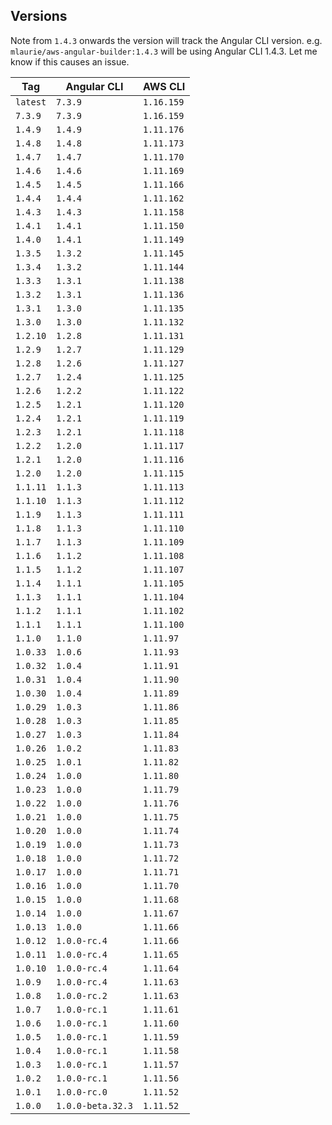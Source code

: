 ## Versions

Note from `1.4.3` onwards the version will track the Angular CLI version.  e.g. `mlaurie/aws-angular-builder:1.4.3` will be using Angular CLI 1.4.3.  Let me know if this causes an issue.

| Tag | Angular CLI | AWS CLI |
|---|---|---|
| `latest` | `7.3.9` | `1.16.159` |
| `7.3.9` | `7.3.9` | `1.16.159` |
| `1.4.9` | `1.4.9` | `1.11.176` |
| `1.4.8` | `1.4.8` | `1.11.173` |
| `1.4.7` | `1.4.7` | `1.11.170` |
| `1.4.6` | `1.4.6` | `1.11.169` |
| `1.4.5` | `1.4.5` | `1.11.166` |
| `1.4.4` | `1.4.4` | `1.11.162` |
| `1.4.3` | `1.4.3` | `1.11.158` |
| `1.4.1` | `1.4.1` | `1.11.150` |
| `1.4.0` | `1.4.1` | `1.11.149` |
| `1.3.5` | `1.3.2` | `1.11.145` |
| `1.3.4` | `1.3.2` | `1.11.144` |
| `1.3.3` | `1.3.1` | `1.11.138` |
| `1.3.2` | `1.3.1` | `1.11.136` |
| `1.3.1` | `1.3.0` | `1.11.135` |
| `1.3.0` | `1.3.0` | `1.11.132` |
| `1.2.10` | `1.2.8` | `1.11.131` |
| `1.2.9` | `1.2.7` | `1.11.129` |
| `1.2.8` | `1.2.6` | `1.11.127` |
| `1.2.7` | `1.2.4` | `1.11.125` |
| `1.2.6` | `1.2.2` | `1.11.122` |
| `1.2.5` | `1.2.1` | `1.11.120` |
| `1.2.4` | `1.2.1` | `1.11.119` |
| `1.2.3` | `1.2.1` | `1.11.118` |
| `1.2.2` | `1.2.0` | `1.11.117` |
| `1.2.1` | `1.2.0` | `1.11.116` |
| `1.2.0` | `1.2.0` | `1.11.115` |
| `1.1.11` | `1.1.3` | `1.11.113` |
| `1.1.10` | `1.1.3` | `1.11.112` |
| `1.1.9` | `1.1.3` | `1.11.111` |
| `1.1.8` | `1.1.3` | `1.11.110` |
| `1.1.7` | `1.1.3` | `1.11.109` |
| `1.1.6` | `1.1.2` | `1.11.108` |
| `1.1.5` | `1.1.2` | `1.11.107` |
| `1.1.4` | `1.1.1` | `1.11.105` |
| `1.1.3` | `1.1.1` | `1.11.104` |
| `1.1.2` | `1.1.1` | `1.11.102` |
| `1.1.1` | `1.1.1` | `1.11.100` |
| `1.1.0` | `1.1.0` | `1.11.97` |
| `1.0.33` | `1.0.6` | `1.11.93` |
| `1.0.32` | `1.0.4` | `1.11.91` |
| `1.0.31` | `1.0.4` | `1.11.90` |
| `1.0.30` | `1.0.4` | `1.11.89` |
| `1.0.29` | `1.0.3` | `1.11.86` |
| `1.0.28` | `1.0.3` | `1.11.85` |
| `1.0.27` | `1.0.3` | `1.11.84` |
| `1.0.26` | `1.0.2` | `1.11.83` |
| `1.0.25` | `1.0.1` | `1.11.82` |
| `1.0.24` | `1.0.0` | `1.11.80` |
| `1.0.23` | `1.0.0` | `1.11.79` |
| `1.0.22` | `1.0.0` | `1.11.76` |
| `1.0.21` | `1.0.0` | `1.11.75` |
| `1.0.20` | `1.0.0` | `1.11.74` |
| `1.0.19` | `1.0.0` | `1.11.73` |
| `1.0.18` | `1.0.0` | `1.11.72` |
| `1.0.17` | `1.0.0` | `1.11.71` |
| `1.0.16` | `1.0.0` | `1.11.70` |
| `1.0.15` | `1.0.0` | `1.11.68` |
| `1.0.14` | `1.0.0` | `1.11.67` |
| `1.0.13` | `1.0.0` | `1.11.66` |
| `1.0.12` | `1.0.0-rc.4` | `1.11.66` |
| `1.0.11` | `1.0.0-rc.4` | `1.11.65` |
| `1.0.10` | `1.0.0-rc.4` | `1.11.64` |
| `1.0.9` | `1.0.0-rc.4` | `1.11.63` |
| `1.0.8` | `1.0.0-rc.2` | `1.11.63` |
| `1.0.7` | `1.0.0-rc.1` | `1.11.61` |
| `1.0.6` | `1.0.0-rc.1` | `1.11.60` |
| `1.0.5` | `1.0.0-rc.1` | `1.11.59` |
| `1.0.4` | `1.0.0-rc.1` | `1.11.58` |
| `1.0.3` | `1.0.0-rc.1` | `1.11.57` |
| `1.0.2` | `1.0.0-rc.1` | `1.11.56` |
| `1.0.1` | `1.0.0-rc.0` | `1.11.52` |
| `1.0.0` | `1.0.0-beta.32.3` | `1.11.52` |
